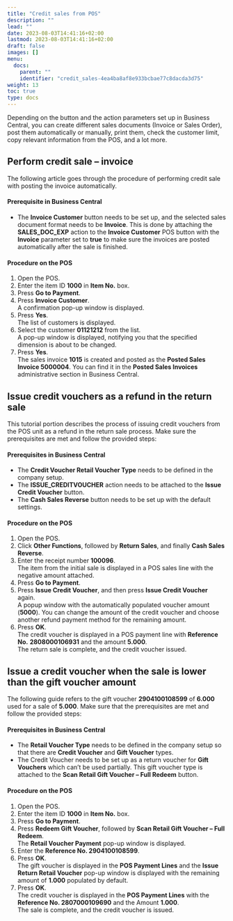 ```yaml
---
title: "Credit sales from POS"
description: ""
lead: ""
date: 2023-08-03T14:41:16+02:00
lastmod: 2023-08-03T14:41:16+02:00
draft: false
images: []
menu:
  docs:
    parent: ""
    identifier: "credit_sales-4ea4ba8af8e933bcbae77c8dacda3d75"
weight: 13
toc: true
type: docs
---
```

Depending on the button and the action parameters set up in Business Central, you can create different sales documents (Invoice or Sales Order), post them automatically or manually, print them, check the customer limit, copy relevant information from the POS, and a lot more. 

## Perform credit sale – invoice

The following article goes through the procedure of performing credit sale with posting the invoice automatically.

#### Prerequisite in Business Central

- The **Invoice Customer** button needs to be set up, and the selected sales document format needs to be **Invoice**. This is done by attaching the **SALES_DOC_EXP** action to the **Invoice Customer** POS button with the **Invoice** parameter set to **true** to make sure the invoices are posted automatically after the sale is finished. 

#### Procedure on the POS

1.	Open the POS.
2.	Enter the item ID **1000** in **Item No.** box.
3.	Press **Go to Payment**.
4.	Press **Invoice Customer**.         
    A confirmation pop-up window is displayed.
5.	Press **Yes**.     
    The list of customers is displayed.
6.	Select the customer **01121212** from the list.        
    A pop-up window is displayed, notifying you that the specified dimension is about to be changed.
7.	Press **Yes**.      
    The sales invoice **1015** is created and posted as the **Posted Sales Invoice 5000004**. You can find it in the **Posted Sales Invoices** administrative section in Business Central.

## Issue credit vouchers as a refund in the return sale

This tutorial portion describes the process of issuing credit vouchers from the POS unit as a refund in the return sale process. Make sure the prerequisites are met and follow the provided steps:

#### Prerequisites in Business Central

- The **Credit Voucher Retail Voucher Type** needs to be defined in the company setup.
- The **ISSUE_CREDITVOUCHER** action needs to be attached to the **Issue Credit Voucher** button.
- The **Cash Sales Reverse** button needs to be set up with the default settings.

#### Procedure on the POS

1.	Open the POS.
2.	Click **Other Functions**, followed by **Return Sales**, and finally **Cash Sales Reverse**.
3.	Enter the receipt number **100096**.    
    The item from the initial sale is displayed in a POS sales line with the negative amount attached.
4.	Press **Go to Payment**.
5.	Press **Issue Credit Voucher**, and then press **Issue Credit Voucher** again.     
    A popup window with the automatically populated voucher amount (**5000**). You can change the amount of the credit voucher and choose another refund payment method for the remaining amount. 
6.	Press **OK**.     
    The credit voucher is displayed in a POS payment line with **Reference No.** **2808000106931** and the amount **5.000**.      
    The return sale is complete, and the credit voucher issued. 

## Issue a credit voucher when the sale is lower than the gift voucher amount

The following guide refers to the gift voucher **2904100108599** of **6.000** used for a sale of **5.000**. Make sure that the prerequisites are met and follow the provided steps:

#### Prerequisites in Business Central

- The **Retail Voucher Type** needs to be defined in the company setup so that there are **Credit Voucher** and **Gift Voucher** types.
-	The Credit Voucher needs to be set up as a return voucher for **Gift Vouchers** which can’t be used partially. This gift voucher type is attached to the **Scan Retail Gift Voucher – Full Redeem** button.

#### Procedure on the POS

1.	Open the POS.
2.	Enter the item ID **1000** in **Item No.** box.
3.	Press **Go to Payment**.
4.	Press **Redeem Gift Voucher**, followed by **Scan Retail Gift Voucher – Full Redeem**.     
    The **Retail Voucher Payment** pop-up window is displayed.
5.	Enter the **Reference No. 2904100108599**.
6.	Press **OK**.      
    The gift voucher is displayed in the **POS Payment Lines** and the **Issue Return Retail Voucher** pop-up window is displayed with the remaining amount of **1.000** populated by default.
7.	Press **OK**.   
    The credit voucher is displayed in the **POS Payment Lines** with the **Reference No. 2807000109690** and the Amount **1.000**.    
    The sale is complete, and the credit voucher is issued.


